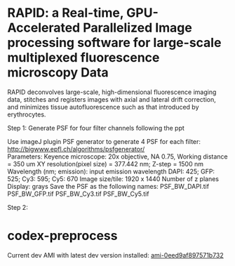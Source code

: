 
# RAPID: a Real-time, GPU-Accelerated Parallelized Image processing software for large-scale multiplexed fluorescence microscopy Data

RAPID deconvolves large-scale, high-dimensional fluorescence imaging data, stitches and registers images with axial and lateral drift correction, and minimizes tissue autofluorescence such as that introduced by erythrocytes.


Step 1: Generate PSF for four filter channels following the ppt

Use imageJ plugin PSF generator to generate 4 PSF for each filter:
http://bigwww.epfl.ch/algorithms/psfgenerator/ \
Parameters:
Keyence microscope: 
20x objective, NA 0.75, Working distance = 350 um
XY resolution(pixel size) = 377.442 nm; Z-step = 1500 nm
Wavelength (nm; emission): input emission wavelength 
DAPI: 425; GFP: 525; Cy3: 595; Cy5: 670
Image size/tile: 1920 x 1440
Number of z planes
Display: grays
Save the PSF as the following names:
PSF_BW_DAPI.tif
PSF_BW_GFP.tif
PSF_BW_Cy3.tif
PSF_BW_Cy5.tif

Step 2: 

# codex-preprocess

Current dev AMI with latest dev version installed: [ami-0eed9af897571b732](https://console.aws.amazon.com/ec2/v2/home?region=us-east-1#ImageDetails:imageId=ami-0eed9af897571b732)
